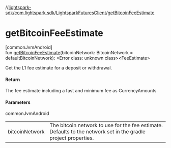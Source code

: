 //[lightspark-sdk](../../../index.md)/[com.lightspark.sdk](../index.md)/[LightsparkFuturesClient](index.md)/[getBitcoinFeeEstimate](get-bitcoin-fee-estimate.md)

# getBitcoinFeeEstimate

[commonJvmAndroid]\
fun [getBitcoinFeeEstimate](get-bitcoin-fee-estimate.md)(bitcoinNetwork: BitcoinNetwork = defaultBitcoinNetwork): &lt;Error class: unknown class&gt;&lt;FeeEstimate&gt;

Get the L1 fee estimate for a deposit or withdrawal.

#### Return

The fee estimate including a fast and minimum fee as CurrencyAmounts

#### Parameters

commonJvmAndroid

| | |
|---|---|
| bitcoinNetwork | The bitcoin network to use for the fee estimate. Defaults to the network set in the gradle     project properties. |
